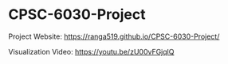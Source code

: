 # CPSC-6030-Project

Project Website: https://ranga519.github.io/CPSC-6030-Project/

Visualization Video: https://youtu.be/zU00vFGjqlQ